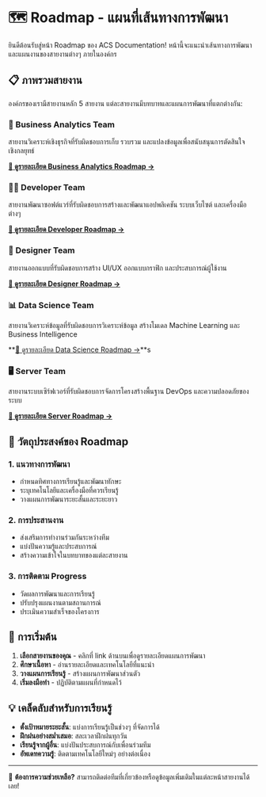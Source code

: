 # 🗺️ Roadmap - แผนที่เส้นทางการพัฒนา

ยินดีต้อนรับสู่หน้า Roadmap ของ ACS Documentation! หน้านี้จะแนะนำเส้นทางการพัฒนาและแผนงานของสายงานต่างๆ ภายในองค์กร

## 📋 ภาพรวมสายงาน

องค์กรของเรามีสายงานหลัก 5 สายงาน แต่ละสายงานมีบทบาทและแผนการพัฒนาที่แตกต่างกัน:

### 💼 Business Analytics Team

สายงานวิเคราะห์เชิงธุรกิจที่รับผิดชอบการเก็บ รวบรวม และแปลงข้อมูลเพื่อสนับสนุนการตัดสินใจเชิงกลยุทธ์

**[📖 ดูรายละเอียด Business Analytics  Roadmap →](../bussiness/)**

### 🧑‍💻 Developer Team

สายงานพัฒนาซอฟต์แวร์ที่รับผิดชอบการสร้างและพัฒนาแอปพลิเคชัน ระบบเว็บไซต์ และเครื่องมือต่างๆ

**[📖 ดูรายละเอียด Developer Roadmap →](../developer/)**

### 🎨 Designer Team

สายงานออกแบบที่รับผิดชอบการสร้าง UI/UX ออกแบบกราฟิก และประสบการณ์ผู้ใช้งาน

**[📖 ดูรายละเอียด Designer Roadmap →](../designer/)**

### 📊 Data Science Team

สายงานวิเคราะห์ข้อมูลที่รับผิดชอบการวิเคราะห์ข้อมูล สร้างโมเดล Machine Learning และ Business Intelligence

**[📖 ดูรายละเอียด Data Science Roadmap →](../datasci/)**s

### 🖥️ Server Team

สายงานระบบเซิร์ฟเวอร์ที่รับผิดชอบการจัดการโครงสร้างพื้นฐาน DevOps และความปลอดภัยของระบบ

**[📖 ดูรายละเอียด Server Roadmap →](../server/)**

## 🎯 วัตถุประสงค์ของ Roadmap

### 1. **แนวทางการพัฒนา**

- กำหนดทิศทางการเรียนรู้และพัฒนาทักษะ
- ระบุเทคโนโลยีและเครื่องมือที่ควรเรียนรู้
- วางแผนการพัฒนาระยะสั้นและระยะยาว

### 2. **การประสานงาน**

- ส่งเสริมการทำงานร่วมกันระหว่างทีม
- แบ่งปันความรู้และประสบการณ์
- สร้างความเข้าใจในบทบาทของแต่ละสายงาน

### 3. **การติดตาม Progress**

- วัดผลการพัฒนาและการเรียนรู้
- ปรับปรุงแผนงานตามสถานการณ์
- ประเมินความสำเร็จของโครงการ

## 🚀 การเริ่มต้น

1. **เลือกสายงานของคุณ** - คลิกที่ link ด้านบนเพื่อดูรายละเอียดแผนการพัฒนา
2. **ศึกษาเนื้อหา** - อ่านรายละเอียดและเทคโนโลยีที่แนะนำ
3. **วางแผนการเรียนรู้** - สร้างแผนการพัฒนาส่วนตัว
4. **เริ่มลงมือทำ** - ปฏิบัติตามแผนที่กำหนดไว้

## 💡 เคล็ดลับสำหรับการเรียนรู้

- **ตั้งเป้าหมายระยะสั้น**: แบ่งการเรียนรู้เป็นช่วงๆ ที่จัดการได้
- **ฝึกฝนอย่างสม่ำเสมอ**: สละเวลาฝึกฝนทุกวัน
- **เรียนรู้จากผู้อื่น**: แบ่งปันประสบการณ์กับเพื่อนร่วมทีม
- **อัพเดทความรู้**: ติดตามเทคโนโลยีใหม่ๆ อย่างต่อเนื่อง

---

💬 **ต้องการความช่วยเหลือ?** สามารถติดต่อทีมที่เกี่ยวข้องหรือดูข้อมูลเพิ่มเติมในแต่ละหน้าสายงานได้เลย!
